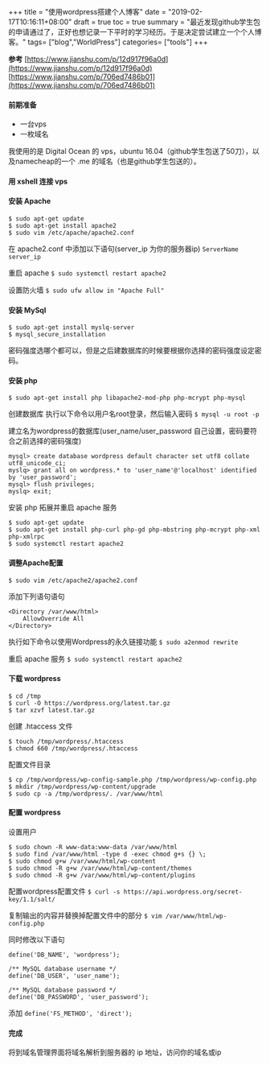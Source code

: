 +++
title = "使用wordpress搭建个人博客"
date = "2019-02-17T10:16:11+08:00"
draft = true
toc = true
summary = "最近发现github学生包的申请通过了，正好也想记录一下平时的学习经历。于是决定尝试建立一个个人博客。"
tags= ["blog","WorldPress"]
categories= ["tools"]
+++

**参考**
[https://www.jianshu.com/p/12d917f96a0d](https://www.jianshu.com/p/12d917f96a0d)
[https://www.jianshu.com/p/706ed7486b01](https://www.jianshu.com/p/706ed7486b01)

#### 前期准备
- 一台vps
- 一枚域名

我使用的是 Digital Ocean 的 vps，ubuntu 16.04（github学生包送了50刀），以及namecheap的一个 .me 的域名（也是github学生包送的）。

#### 用 xshell 连接 vps
#### 安装 Apache
```
$ sudo apt-get update
$ sudo apt-get install apache2
$ sudo vim /etc/apache/apache2.conf
```
在 apache2.conf 中添加以下语句(server_ip 为你的服务器ip)
`ServerName server_ip`

重启 apache
`$ sudo systemctl restart apache2`

设置防火墙
`$ sudo ufw allow in "Apache Full"`

#### 安装 MySql
```
$ sudo apt-get install myslq-server
$ mysql_secure_installation
```
密码强度选哪个都可以，但是之后建数据库的时候要根据你选择的密码强度设定密码。

#### 安装 php

`$ sudo apt-get install php libapache2-mod-php php-mcrypt php-mysql`

创建数据库
执行以下命令以用户名root登录，然后输入密码
`$ mysql -u root -p`

建立名为wordpress的数据库(user_name/user_password 自己设置，密码要符合之前选择的密码强度)




```
mysql> create database wordpress default character set utf8 collate utf8_unicode_ci;
myslq> grant all on wordpress.* to 'user_name'@'localhost' identified by 'user_password';
mysql> flush privileges;
myslq> exit;
```

安装 php 拓展并重启 apache 服务
```
$ sudo apt-get update
$ sudo apt-get install php-curl php-gd php-mbstring php-mcrypt php-xml php-xmlrpc
$ sudo systemctl restart apache2
```

#### 调整Apache配置
`$ sudo vim /etc/apache2/apache2.conf`

添加下列语句语句
```
<Directory /var/www/html>
    AllowOverride All
</Directory>
```

执行如下命令以使用Wordpress的永久链接功能
`$ sudo a2enmod rewrite`

重启 apache 服务
`$ sudo systemctl restart apache2`

#### 下载 wordpress
```
$ cd /tmp
$ curl -O https://wordpress.org/latest.tar.gz
$ tar xzvf latest.tar.gz
```

创建 .htaccess 文件
```
$ touch /tmp/wordpress/.htaccess
$ chmod 660 /tmp/wordpress/.htaccess
```

配置文件目录
```
$ cp /tmp/wordpress/wp-config-sample.php /tmp/wordpress/wp-config.php
$ mkdir /tmp/wordpress/wp-content/upgrade
$ sudo cp -a /tmp/wordpress/. /var/www/html
```

#### 配置 wordpress

设置用户

```
$ sudo chown -R www-data:www-data /var/www/html
$ sudo find /var/www/html -type d -exec chmod g+s {} \;
$ sudo chmod g+w /var/www/html/wp-content
$ sudo chmod -R g+w /var/www/html/wp-content/themes
$ sudo chmod -R g+w /var/www/html/wp-content/plugins
```

配置wordpress配置文件
`$ curl -s https://api.wordpress.org/secret-key/1.1/salt/`

复制输出的内容并替换掉配置文件中的部分
`$ vim /var/www/html/wp-config.php`

同时修改以下语句
```
define('DB_NAME', 'wordpress');

/** MySQL database username */
define('DB_USER', 'user_name');

/** MySQL database password */
define('DB_PASSWORD', 'user_password');
```

添加
`define('FS_METHOD', 'direct');`

#### 完成
将到域名管理界面将域名解析到服务器的 ip 地址，访问你的域名或ip

